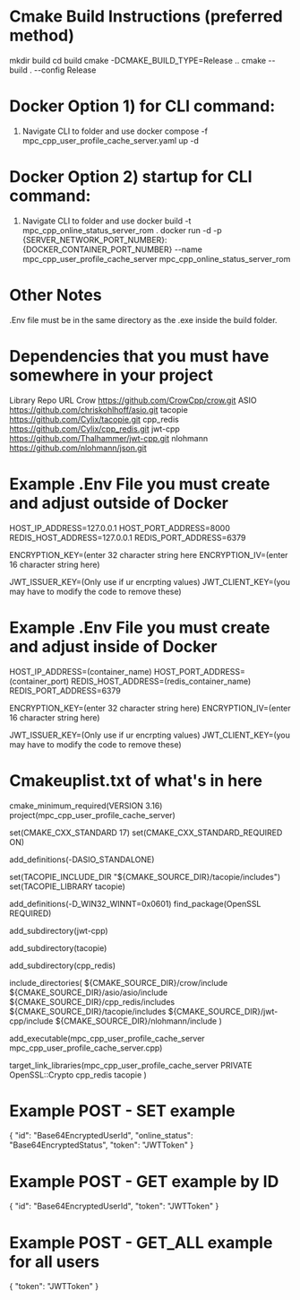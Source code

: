 # Cmake Build Instructions (preferred method)
mkdir build
cd build
cmake -DCMAKE_BUILD_TYPE=Release ..
cmake --build . --config Release

# Docker Option 1) for CLI command:
1) Navigate CLI to folder and use
docker compose -f mpc_cpp_user_profile_cache_server.yaml up -d

# Docker Option 2) startup for CLI command:
1) Navigate CLI to folder and use
docker build -t mpc_cpp_online_status_server_rom .
docker run -d -p {SERVER_NETWORK_PORT_NUMBER}:{DOCKER_CONTAINER_PORT_NUMBER} --name mpc_cpp_user_profile_cache_server mpc_cpp_online_status_server_rom

# Other Notes
.Env file must be in the same directory as the .exe inside the build folder.

# Dependencies that you must have somewhere in your project
Library	Repo URL
Crow	https://github.com/CrowCpp/crow.git
ASIO	https://github.com/chriskohlhoff/asio.git
tacopie	https://github.com/Cylix/tacopie.git
cpp_redis	https://github.com/Cylix/cpp_redis.git
jwt-cpp	https://github.com/Thalhammer/jwt-cpp.git
nlohmann	https://github.com/nlohmann/json.git


# Example .Env File you must create and adjust outside of Docker
HOST_IP_ADDRESS=127.0.0.1 
HOST_PORT_ADDRESS=8000
REDIS_HOST_ADDRESS=127.0.0.1
REDIS_PORT_ADDRESS=6379

ENCRYPTION_KEY=(enter 32 character string here
ENCRYPTION_IV=(enter 16 character string here)

JWT_ISSUER_KEY=(Only use if ur encrpting values)
JWT_CLIENT_KEY=(you may have to modify the code to remove these)

# Example .Env File you must create and adjust inside of Docker
HOST_IP_ADDRESS=(container_name)
HOST_PORT_ADDRESS=(container_port)
REDIS_HOST_ADDRESS=(redis_container_name)
REDIS_PORT_ADDRESS=6379

ENCRYPTION_KEY=(enter 32 character string here)
ENCRYPTION_IV=(enter 16 character string here)

JWT_ISSUER_KEY=(Only use if ur encrpting values)
JWT_CLIENT_KEY=(you may have to modify the code to remove these)

# Cmakeuplist.txt of what's in here
cmake_minimum_required(VERSION 3.16)
project(mpc_cpp_user_profile_cache_server)

set(CMAKE_CXX_STANDARD 17)
set(CMAKE_CXX_STANDARD_REQUIRED ON)


add_definitions(-DASIO_STANDALONE)

set(TACOPIE_INCLUDE_DIR "${CMAKE_SOURCE_DIR}/tacopie/includes")
set(TACOPIE_LIBRARY tacopie)

add_definitions(-D_WIN32_WINNT=0x0601)
find_package(OpenSSL REQUIRED)


add_subdirectory(jwt-cpp)

add_subdirectory(tacopie)

add_subdirectory(cpp_redis)

include_directories(
    ${CMAKE_SOURCE_DIR}/crow/include
    ${CMAKE_SOURCE_DIR}/asio/asio/include
    ${CMAKE_SOURCE_DIR}/cpp_redis/includes
    ${CMAKE_SOURCE_DIR}/tacopie/includes
    ${CMAKE_SOURCE_DIR}/jwt-cpp/include
    ${CMAKE_SOURCE_DIR}/nlohmann/include
)

add_executable(mpc_cpp_user_profile_cache_server mpc_cpp_user_profile_cache_server.cpp)

target_link_libraries(mpc_cpp_user_profile_cache_server
    PRIVATE 
    OpenSSL::Crypto
    cpp_redis
    tacopie
)

# Example POST - SET example

{
  "id": "Base64EncryptedUserId",
  "online_status": "Base64EncryptedStatus",
  "token": "JWTToken"
}

# Example POST - GET example by ID
{
  "id": "Base64EncryptedUserId",
  "token": "JWTToken"
}

# Example POST - GET_ALL example for all users
{
  "token": "JWTToken"
}

